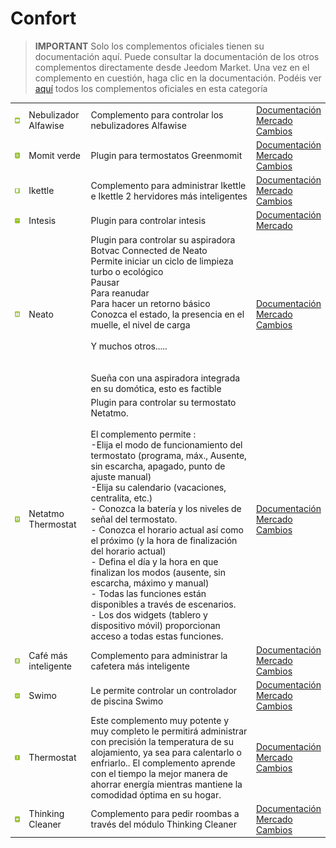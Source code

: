 
# Confort


>**IMPORTANT**
>Solo los complementos oficiales tienen su documentación aquí. Puede consultar la documentación de los otros complementos directamente desde Jeedom Market. Una vez en el complemento en cuestión, haga clic en la documentación.
>Podéis ver [aquí](https://market.jeedom.com/index.php?v=d&p=market&type=plugin&categorie=wellness) todos los complementos oficiales en esta categoría


| | | | |
|--- | --- | --- | ---|
|<img src="alfawiseumist/alfawiseumist_icon.png" class="pluginLogo" width="100" />|Nebulizador Alfawise|Complemento para controlar los nebulizadores Alfawise|[Documentación](alfawiseumist/index.md)<br/>[Mercado](https://market.jeedom.com/index.php?v=d&p=market_display&id=3296)<br/>[Cambios](alfawiseumist/changelog.md)|
|<img src="greenmomit/greenmomit_icon.png" class="pluginLogo" width="100" />|Momit verde|Plugin para termostatos Greenmomit|[Documentación](greenmomit/index.md)<br/>[Mercado](https://market.jeedom.com/index.php?v=d&p=market_display&id=1081)<br/>[Cambios](greenmomit/changelog.md)|
|<img src="ikettle/ikettle_icon.png" class="pluginLogo" width="100" />|Ikettle|Complemento para administrar Ikettle e Ikettle 2 hervidores más inteligentes|[Documentación](ikettle/index.md)<br/>[Mercado](https://market.jeedom.com/index.php?v=d&p=market_display&id=3297)<br/>[Cambios](ikettle/changelog.md)|
|<img src="intesis/intesis_icon.png" class="pluginLogo" width="100" />|Intesis|Plugin para controlar intesis|[Documentación](intesis/index.md)<br/>[Mercado](https://market.jeedom.com/index.php?v=d&p=market_display&id=3921)|
|<img src="neato/neato_icon.png" class="pluginLogo" width="100" />|Neato|Plugin para controlar su aspiradora Botvac Connected de Neato<br/>Permite iniciar un ciclo de limpieza turbo o ecológico<br/>Pausar<br/>Para reanudar<br/>Para hacer un retorno básico<br/>Conozca el estado, la presencia en el muelle, el nivel de carga <br/><br/>Y muchos otros.....<br/><br/><br/>Sueña con una aspiradora integrada en su domótica, esto es factible<br/>|[Documentación](neato/index.md)<br/>[Mercado](https://market.jeedom.com/index.php?v=d&p=market_display&id=2260)<br/>[Cambios](neato/changelog.md)|
|<img src="netatmoThermostat/netatmoThermostat_icon.png" class="pluginLogo" width="100" />|Netatmo Thermostat|Plugin para controlar su termostato Netatmo.<br/><br/>El complemento permite :<br/>-Elija el modo de funcionamiento del termostato (programa, máx., Ausente, sin escarcha, apagado, punto de ajuste manual)<br/>-Elija su calendario (vacaciones, centralita, etc.)<br/>- Conozca la batería y los niveles de señal del termostato.<br/>- Conozca el horario actual así como el próximo (y la hora de finalización del horario actual)<br/>- Defina el día y la hora en que finalizan los modos (ausente, sin escarcha, máximo y manual)<br/>- Todas las funciones están disponibles a través de escenarios.<br/>- Los dos widgets (tablero y dispositivo móvil) proporcionan acceso a todas estas funciones.|[Documentación](netatmoThermostat/index.md)<br/>[Mercado](https://market.jeedom.com/index.php?v=d&p=market_display&id=1969)<br/>[Cambios](netatmoThermostat/changelog.md)|
|<img src="smartercoffee/smartercoffee_icon.png" class="pluginLogo" width="100" />|Café más inteligente|Complemento para administrar la cafetera más inteligente|[Documentación](smartercoffee/index.md)<br/>[Mercado](https://market.jeedom.com/index.php?v=d&p=market_display&id=2285)<br/>[Cambios](smartercoffee/changelog.md)|
|<img src="swimo/swimo_icon.png" class="pluginLogo" width="100" />|Swimo|Le permite controlar un controlador de piscina Swimo|[Documentación](swimo/index.md)<br/>[Mercado](https://market.jeedom.com/index.php?v=d&p=market_display&id=3747)<br/>[Cambios](swimo/changelog.md)|
|<img src="thermostat/thermostat_icon.png" class="pluginLogo" width="100" />|Thermostat|Este complemento muy potente y muy completo le permitirá administrar con precisión la temperatura de su alojamiento, ya sea para calentarlo o enfriarlo.. El complemento aprende con el tiempo la mejor manera de ahorrar energía mientras mantiene la comodidad óptima en su hogar.|[Documentación](thermostat/index.md)<br/>[Mercado](https://market.jeedom.com/index.php?v=d&p=market_display&id=77)<br/>[Cambios](thermostat/changelog.md)|
|<img src="thinkingCleaner/thinkingCleaner_icon.png" class="pluginLogo" width="100" />|Thinking Cleaner|Complemento para pedir roombas a través del módulo Thinking Cleaner|[Documentación](thinkingCleaner/index.md)<br/>[Mercado](https://market.jeedom.com/index.php?v=d&p=market_display&id=1712)<br/>[Cambios](thinkingCleaner/changelog.md)|
